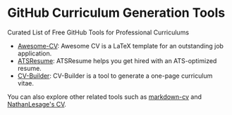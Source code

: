 #  GitHub Curriculum Generation Tools
Curated List of Free GitHub Tools for Professional Curriculums

- [Awesome-CV](https://github.com/posquit0/Awesome-CV): Awesome CV is a LaTeX template for an outstanding job application.
- [ATSResume](https://github.com/sauravhathi/atsresume): ATSResume helps you get hired with an ATS-optimized resume.
- [CV-Builder](https://github.com/imhalid/cv-builder): CV-Builder is a tool to generate a one-page curriculum vitae.

You can also explore other related tools such as [markdown-cv](https://github.com/topics/markdown-cv) and [NathanLesage's CV](https://github.com/nathanlesage/cv).
